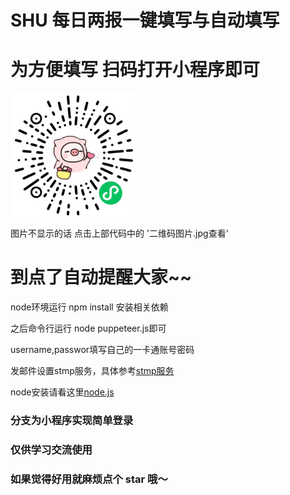 # SHU 每日两报一键填写与自动填写

# 为方便填写 扫码打开小程序即可


 <img src="https://raw.githubusercontent.com/MJT-Arthas/SHU-SelfReport/master/%E4%BA%8C%E7%BB%B4%E7%A0%81%E5%9B%BE%E7%89%87.jpg" width = "200" height = "200" alt="小程序" align=center />
 
 图片不显示的话 点击上部代码中的 '二维码图片.jpg查看'
 
# 到点了自动提醒大家~~

node环境运行 npm install 安装相关依赖

之后命令行运行 node puppeteer.js即可

username,passwor填写自己的一卡通账号密码

发邮件设置stmp服务，具体参考[stmp服务](https://jingyan.baidu.com/article/6079ad0eb14aaa28fe86db5a.html)

node安装请看这里[node.js](http://nodejs.cn/)

### 分支为小程序实现简单登录

### 仅供学习交流使用

### 如果觉得好用就麻烦点个 star 哦～
